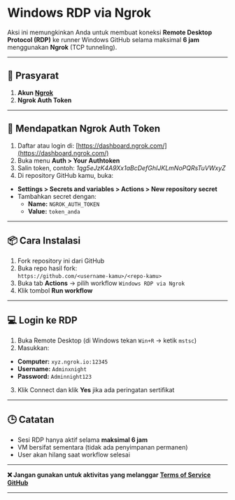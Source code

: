 # Windows RDP via Ngrok

Aksi ini memungkinkan Anda untuk membuat koneksi **Remote Desktop Protocol (RDP)** ke runner Windows GitHub selama maksimal **6 jam** menggunakan **Ngrok** (TCP tunneling).

---

## 🧰 Prasyarat

1. **Akun [Ngrok](https://ngrok.com/)**
2. **Ngrok Auth Token**

---

## 🔐 Mendapatkan Ngrok Auth Token

1. Daftar atau login di: [https://dashboard.ngrok.com/](https://dashboard.ngrok.com/)
2. Buka menu **Auth > Your Authtoken**
3. Salin token, contoh: *1qg5eJzK4A9Xx1aBcDefGhIJKLmNoPQRsTuVWxyZ*
4. Di repository GitHub kamu, buka:
- **Settings > Secrets and variables > Actions > New repository secret**
- Tambahkan secret dengan:
  - **Name:** `NGROK_AUTH_TOKEN`
  - **Value:** `token_anda`

---

## 📦 Cara Instalasi

1. Fork repository ini dari GitHub
2. Buka repo hasil fork:  
`https://github.com/<username-kamu>/<repo-kamu>`
3. Buka tab **Actions** → pilih workflow `Windows RDP via Ngrok`
4. Klik tombol **Run workflow**

---

## 💻 Login ke RDP

1. Buka Remote Desktop (di Windows tekan `Win+R` → ketik `mstsc`)
2. Masukkan:
- **Computer:** `xyz.ngrok.io:12345`
- **Username:** `Adminxnight`
- **Password:** `Adminnight123`
3. Klik Connect dan klik **Yes** jika ada peringatan sertifikat

---

## 🕒 Catatan

- Sesi RDP hanya aktif selama **maksimal 6 jam**
- VM bersifat sementara (tidak ada penyimpanan permanen)
- User akan hilang saat workflow selesai

---

**❌ Jangan gunakan untuk aktivitas yang melanggar [Terms of Service GitHub](https://docs.github.com/en/actions/concepts/runners/github-hosted-runners#usage-limits)**

---

